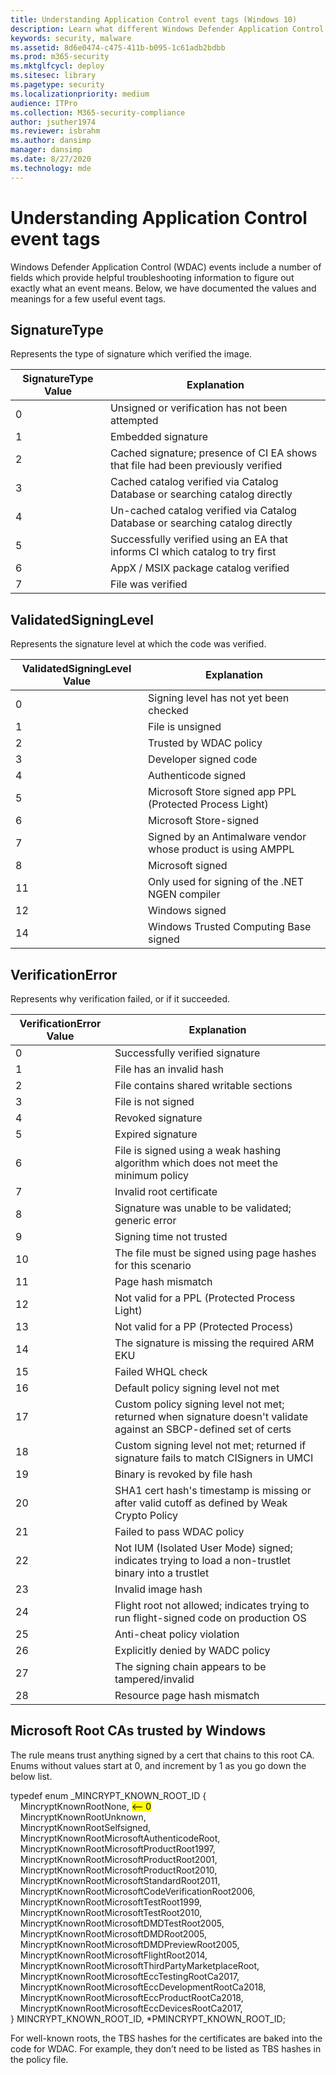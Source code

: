 ```yaml
---
title: Understanding Application Control event tags (Windows 10)
description: Learn what different Windows Defender Application Control event tags signify.
keywords: security, malware
ms.assetid: 8d6e0474-c475-411b-b095-1c61adb2bdbb
ms.prod: m365-security
ms.mktglfcycl: deploy
ms.sitesec: library
ms.pagetype: security
ms.localizationpriority: medium
audience: ITPro
ms.collection: M365-security-compliance
author: jsuther1974
ms.reviewer: isbrahm
ms.author: dansimp
manager: dansimp
ms.date: 8/27/2020
ms.technology: mde
---
```


# Understanding Application Control event tags

Windows Defender Application Control (WDAC) events include a number of fields which provide helpful troubleshooting information to figure out exactly what an event means. Below, we have documented the values and meanings for a few useful event tags.

## SignatureType

Represents the type of signature which verified the image.

| SignatureType Value | Explanation |
|----------|---------------------------------------------------------------------------------------------------------------------------------------------------------------------------------------------------------------------------------------------------------------------------------------------------------------------------------------------------------------------------------------------------|
| 0 | Unsigned or verification has not been attempted |
| 1 | Embedded signature |
| 2 | Cached signature; presence of CI EA shows that file had been previously verified |
| 3 | Cached catalog verified via Catalog Database or searching catalog directly |
| 4 | Un-cached catalog verified via Catalog Database or searching catalog directly |
| 5 | Successfully verified using an EA that informs CI which catalog to try first |
| 6 | AppX / MSIX package catalog verified |
| 7 | File was verified |

## ValidatedSigningLevel

Represents the signature level at which the code was verified.

| ValidatedSigningLevel Value | Explanation |
|----------|---------------------------------------------------------------------------------------------------------------------------------------------------------------------------------------------------------------------------------------------------------------------------------------------------------------------------------------------------------------------------------------------------|
| 0 | Signing level has not yet been checked |
| 1 | File is unsigned |
| 2 | Trusted by WDAC policy |
| 3 | Developer signed code |
| 4 | Authenticode signed |
| 5 | Microsoft Store signed app PPL (Protected Process Light) |
| 6 | Microsoft Store-signed |
| 7 | Signed by an Antimalware vendor whose product is using AMPPL |
| 8 | Microsoft signed |
| 11 | Only used for signing of the .NET NGEN compiler |
| 12 | Windows signed |
| 14 | Windows Trusted Computing Base signed |

## VerificationError

Represents why verification failed, or if it succeeded.

| VerificationError Value | Explanation |
|----------|---------------------------------------------------------------------------------------------------------------------------------------------------------------------------------------------------------------------------------------------------------------------------------------------------------------------------------------------------------------------------------------------------|
| 0 | Successfully verified signature |
| 1 | File has an invalid hash |
| 2 | File contains shared writable sections |
| 3 | File is not signed|
| 4 | Revoked signature |
| 5 | Expired signature |
| 6 | File is signed using a weak hashing algorithm which does not meet the minimum policy |
| 7 | Invalid root certificate |
| 8 | Signature was unable to be validated; generic error |
| 9 | Signing time not trusted |
| 10 | The file must be signed using page hashes for this scenario |
| 11 | Page hash mismatch |
| 12 | Not valid for a PPL (Protected Process Light) |
| 13 | Not valid for a PP (Protected Process) |
| 14 | The signature is missing the required ARM EKU |
| 15 | Failed WHQL check |
| 16 | Default policy signing level not met |
| 17 | Custom policy signing level not met; returned when signature doesn't validate against an SBCP-defined set of certs |
| 18 | Custom signing level not met; returned if signature fails to match CISigners in UMCI |
| 19 | Binary is revoked by file hash |
| 20 | SHA1 cert hash's timestamp is missing or after valid cutoff as defined by Weak Crypto Policy |
| 21 | Failed to pass WDAC policy |
| 22 | Not IUM (Isolated User Mode) signed; indicates trying to load a non-trustlet binary into a trustlet |
| 23 | Invalid image hash |
| 24 | Flight root not allowed; indicates trying to run flight-signed code on production OS |
| 25 | Anti-cheat policy violation |
| 26 | Explicitly denied by WADC policy |
| 27 | The signing chain appears to be tampered/invalid |
| 28 | Resource page hash mismatch |

## Microsoft Root CAs trusted by Windows

The rule means trust anything signed by a cert that chains to this root CA. Enums without values start at 0, and increment by 1 as you go down the below list.

typedef enum _MINCRYPT_KNOWN_ROOT_ID {
&nbsp;&nbsp;&nbsp;&nbsp;MincryptKnownRootNone, <mark><-- 0</mark><br>
&nbsp;&nbsp;&nbsp;&nbsp;MincryptKnownRootUnknown,<br>
&nbsp;&nbsp;&nbsp;&nbsp;MincryptKnownRootSelfsigned,<br>
&nbsp;&nbsp;&nbsp;&nbsp;MincryptKnownRootMicrosoftAuthenticodeRoot,<br>
&nbsp;&nbsp;&nbsp;&nbsp;MincryptKnownRootMicrosoftProductRoot1997,<br>
&nbsp;&nbsp;&nbsp;&nbsp;MincryptKnownRootMicrosoftProductRoot2001,<br>
&nbsp;&nbsp;&nbsp;&nbsp;MincryptKnownRootMicrosoftProductRoot2010,<br>
&nbsp;&nbsp;&nbsp;&nbsp;MincryptKnownRootMicrosoftStandardRoot2011,<br>
&nbsp;&nbsp;&nbsp;&nbsp;MincryptKnownRootMicrosoftCodeVerificationRoot2006,<br>
&nbsp;&nbsp;&nbsp;&nbsp;MincryptKnownRootMicrosoftTestRoot1999,<br>
&nbsp;&nbsp;&nbsp;&nbsp;MincryptKnownRootMicrosoftTestRoot2010,<br>
&nbsp;&nbsp;&nbsp;&nbsp;MincryptKnownRootMicrosoftDMDTestRoot2005,<br>
&nbsp;&nbsp;&nbsp;&nbsp;MincryptKnownRootMicrosoftDMDRoot2005,<br>
&nbsp;&nbsp;&nbsp;&nbsp;MincryptKnownRootMicrosoftDMDPreviewRoot2005,<br>
&nbsp;&nbsp;&nbsp;&nbsp;MincryptKnownRootMicrosoftFlightRoot2014,<br>
&nbsp;&nbsp;&nbsp;&nbsp;MincryptKnownRootMicrosoftThirdPartyMarketplaceRoot,<br>
&nbsp;&nbsp;&nbsp;&nbsp;MincryptKnownRootMicrosoftEccTestingRootCa2017,<br>
&nbsp;&nbsp;&nbsp;&nbsp;MincryptKnownRootMicrosoftEccDevelopmentRootCa2018,<br>
&nbsp;&nbsp;&nbsp;&nbsp;MincryptKnownRootMicrosoftEccProductRootCa2018,<br>
&nbsp;&nbsp;&nbsp;&nbsp;MincryptKnownRootMicrosoftEccDevicesRootCa2017,<br>
} MINCRYPT_KNOWN_ROOT_ID, *PMINCRYPT_KNOWN_ROOT_ID;<br>

For well-known roots, the TBS hashes for the certificates are baked into the code for WDAC. For example, they don’t need to be listed as TBS hashes in the policy file.
